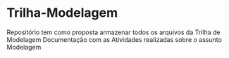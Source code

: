 # Trilha-Modelagem
Repositório tem como proposta armazenar todos os arquivos da Trilha de Modelagem 
Documentação com as Atividades realizadas sobre o assunto Modelagem
